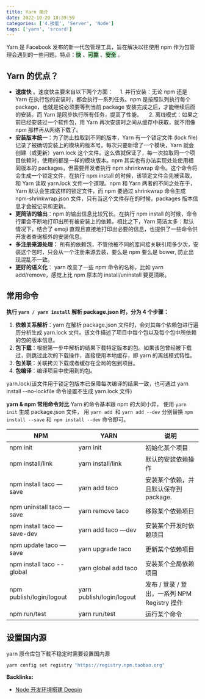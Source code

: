 ```yaml
---
title: Yarn 简介
date: 2022-10-20 18:39:59
categories: ['4.技能', 'Server', 'Node']
tags: ['yarn', 'srcard']
---
```



Yarn 是 Facebook 发布的新一代包管理工具，旨在解决以往使用 npm 作为包管理会遇到的一些问题。特点：<mark style="background: #83d98fA6;">快</mark> 、<mark style="background: #83d98fA6;">可靠</mark> 、<mark style="background: #83d98fA6;">安全</mark> 。
  
## Yarn 的优点？
  
*   **速度快** 。速度快主要来自以下两个方面：
　1.  并行安装：无论 npm 还是 Yarn 在执行包的安装时，都会执行一系列任务。npm 是按照队列执行每个 package，也就是说必须要等到当前 package 安装完成之后，才能继续后面的安装。而 Yarn 是同步执行所有任务，提高了性能。
　2.  离线模式：如果之前已经安装过一个软件包，用 Yarn 再次安装时之间从缓存中获取，就不用像 npm 那样再从网络下载了。
*   **安装版本统一**：为了防止拉取到不同的版本，Yarn 有一个锁定文件 (lock file) 记录了被确切安装上的模块的版本号。每次只要新增了一个模块，Yarn 就会创建（或更新）yarn.lock 这个文件。这么做就保证了，每一次拉取同一个项目依赖时，使用的都是一样的模块版本。npm 其实也有办法实现处处使用相同版本的 packages，但需要开发者执行 npm shrinkwrap 命令。这个命令将会生成一个锁定文件，在执行 npm install 的时候，该锁定文件会先被读取，和 Yarn 读取 yarn.lock 文件一个道理。npm 和 Yarn 两者的不同之处在于，Yarn 默认会生成这样的锁定文件，而 npm 要通过 shrinkwrap 命令生成 npm-shrinkwrap.json 文件，只有当这个文件存在的时候，packages 版本信息才会被记录和更新。
*   **更简洁的输出**：npm 的输出信息比较冗长。在执行 npm install 的时候，命令行里会不断地打印出所有被安装上的依赖。相比之下，Yarn 简洁太多：默认情况下，结合了 emoji 直观且直接地打印出必要的信息，也提供了一些命令供开发者查询额外的安装信息。
*   **多注册来源处理：** 所有的依赖包，不管他被不同的库间接关联引用多少次，安装这个包时，只会从一个注册来源去装，要么是 npm 要么是 bower, 防止出现混乱不一致。
*   **更好的语义化**： yarn 改变了一些 npm 命令的名称，比如 yarn add/remove，感觉上比 npm 原本的 install/uninstall 要更清晰。
<!--SR:!2022-11-14,40,250-->
  
## 常用命令

**执行 `yarn / yarn install` 解析 package.json 时，分为 4 个步骤：**  
  
1. **依赖关系解析**：yarn 在解析 package.json 文件时，会对其每个依赖包进行遍历分析生成 yarn.lock 文件。该文件描述了项目中每个包以及每个包中所依赖的包的版本信息。    
2. **包下载**：根据第一步中解析的结果下载特定版本的包。如果该包曾经被下载过，则跳过此次的下载操作，直接使用本地缓存，即 yarn 的离线模式特性。    
3. **包关联**：关联拷贝下载或者缓存在全局的包到项目。    
4. **包编译**：编译项目中使用到的包。     
<!--SR:!2022-10-23,3,250-->

yarn.lock(该文件用于锁定包版本已保障每次编译的结果一致，也可通过 yarn install --no-lockfile 命令设置不生成 yarn.lock 文件)

**yarn & npm 常用命令对比**
Yarn 的命令基本跟 npm 的大同小异，
使用 `yarn init` 生成 package.json 文件，
用 `yarn add `和 `yarn add --dev` 分别替换 `npm install --save` 和` npm install --dev` 命令即可。
  
<table width="825"><thead><tr><th>NPM</th><th>YARN</th><th>说明</th></tr></thead><tbody><tr><td>npm init</td><td>yarn init</td><td>初始化某个项目</td></tr><tr><td>npm install/link</td><td>yarn install/link</td><td>默认的安装依赖操作</td></tr><tr><td>npm install taco —save</td><td>yarn add taco</td><td>安装某个依赖，并且默认保存到 package.</td></tr><tr><td>npm uninstall taco —save</td><td>yarn remove taco</td><td>移除某个依赖项目</td></tr><tr><td>npm install taco —save-dev</td><td>yarn add taco —dev</td><td>安装某个开发时依赖项目</td></tr><tr><td>npm update taco —save</td><td>yarn upgrade taco</td><td>更新某个依赖项目</td></tr><tr><td>npm install taco --global</td><td>yarn global add taco</td><td>安装某个全局依赖项目</td></tr><tr><td>npm publish/login/logout</td><td>yarn publish/login/logout</td><td>发布 / 登录 / 登出，一系列 NPM Registry 操作</td></tr><tr><td>npm run/test</td><td>yarn run/test</td><td>运行某个命令</td></tr></tbody></table>
<!--SR:!2022-11-25,54,250-->
  
## 设置国内源

yarn 原仓库包下载不稳定时需要设置国内源

```sh
yarn config set registry "https://registry.npm.taobao.org"
```


**Backlinks:**

- [Node 开发环境搭建 Deepin](../7962ceea5a61f0bcef11f8d9abf63940e874942b)